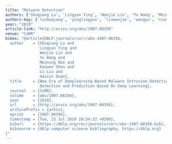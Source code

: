 ```yaml
---
title: "Malware Detection"
authors: ['Shuqiang Lu', 'Lingyun Ying', 'Wenjie Lin', 'Yu Wang', 'Meining Nie', 'Kaiwen Shen', 'Lu Liu', 'Haixin Duan']
authors-key: ['lushuqiang', 'yinglingyun', 'linwenjie', 'wangyu', 'niemeining', 'shenkaiwen', 'liulu', 'duanhaixin']
year: "2019"
article-link: "http://arxiv.org/abs/1907.08356"
venue: "CoRR"
bibex: "@article{DBLP:journals/corr/abs-1907-08356,
  author    = {Shuqiang Lu and
               Lingyun Ying and
               Wenjie Lin and
               Yu Wang and
               Meining Nie and
               Kaiwen Shen and
               Lu Liu and
               Haixin Duan},
  title     = {New Era of Deeplearning-Based Malware Intrusion Detection: The Malware
               Detection and Prediction Based On Deep Learning},
  journal   = {CoRR},
  volume    = {abs/1907.08356},
  year      = {2019},
  url       = {http://arxiv.org/abs/1907.08356},
  archivePrefix = {arXiv},
  eprint    = {1907.08356},
  timestamp = {Tue, 23 Jul 2019 10:54:22 +0200},
  biburl    = {https://dblp.org/rec/journals/corr/abs-1907-08356.bib},
  bibsource = {dblp computer science bibliography, https://dblp.org}
}"
---
```

